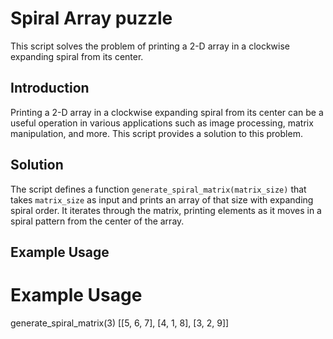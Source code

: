 # Spiral Array puzzle

This script solves the problem of printing a 2-D array in a clockwise expanding spiral from its center. 

## Introduction

Printing a 2-D array in a clockwise expanding spiral from its center can be a useful operation in various applications such as image processing, matrix manipulation, and more. This script provides a solution to this problem.

## Solution

The script defines a function `generate_spiral_matrix(matrix_size)` that takes `matrix_size` as input and prints an array of that size with expanding spiral order. It iterates through the matrix, printing elements as it moves in a spiral pattern from the center of the array.

## Example Usage


# Example Usage
generate_spiral_matrix(3)
[[5, 6, 7],
[4, 1, 8],
[3, 2, 9]]

